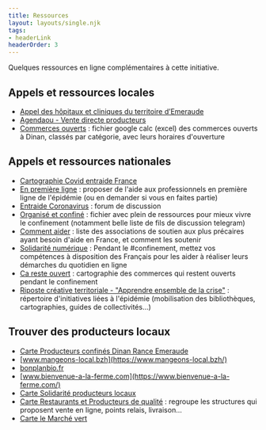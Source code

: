 ```yaml
---
title: Ressources
layout: layouts/single.njk
tags:
- headerLink
headerOrder: 3
---
```


Quelques ressources en ligne complémentaires à cette initiative.

## Appels et ressources locales

- [Appel des hôpitaux et cliniques du territoire d’Emeraude](http://www.le-cepr.com/appel-des-hopitaux-et-cliniques-du-territoire-demeraude/)
- [Agendaou - Vente directe producteurs](https://www.agendaou.fr/les-produits-en-vente-direct-185627.html)
- [Commerces ouverts](https://docs.google.com/spreadsheets/u/1/d/e/2PACX-1vRNu7XykscBs5GF4y8TLKkdLlSTylhumkgCUn0OtilQ9bsr95G4mY5tfADy7_1E5SL-rLOPEvqdgok9/pubhtml) : fichier google calc (excel) des commerces ouverts à Dinan, classés par catégorie, avec leurs horaires d'ouverture


## Appels et ressources nationales

- [Cartographie Covid entraide France](https://covidentraide.gogocarto.fr/annuaire?fbclid=IwAR0ZmiOuZZM-DsGLi6PImOfrq5lCvNxxn68_bn7vuAjLMu54iPRwcpt1Mdk#/fiche/Bretagne/3/@47.72,-2.19,7z?cat=all)
- [En première ligne](https://enpremiereligne.fr/) : proposer de l'aide aux professionnels en première ligne de l'épidémie (ou en demander si vous en faites partie)
- [Entraide Coronavirus](https://www.entraidecoronavirus.fr/) : forum de discussion
- [Organisé et confiné](https://codimd.co.tools/s/k-lDYy-wW?fbclid=IwAR2IUkDRVCrZ2IbYOeDvUzuSybec27XXzO5U5Xfz8wERlDYMNrIZiuXJRak#) : fichier avec plein de ressources pour mieux vivre le confinement (notamment belle liste de fils de discussion telegram)
- [Comment aider](https://commentaider.fr/) : liste des associations de soutien aux plus précaires ayant besoin d'aide en France, et comment les soutenir
- [Solidarité numérique](https://solidarite-numerique.fr/) : Pendant le #confinement, mettez vos compétences à disposition des Français pour les aider à réaliser leurs démarches du quotidien en ligne
- [Ca reste ouvert](https://www.caresteouvert.fr/@48.454467,-2.050053,15.71) : cartographie des commerces qui restent ouverts pendant le confinement
- [Riposte créative territoriale - "Apprendre ensemble de la crise"](https://ripostecreativeterritoriale.xyz/?IniTiatives) : répertoire d'initiatives liées à l'épidémie (mobilisation des bibliothèques, cartographies, guides de collectivités...)

## Trouver des producteurs locaux

- [Carte Producteurs confinés Dinan Rance Emeraude](https://producteursdinan.gogocarto.fr)
- [www.mangeons-local.bzh](https://www.mangeons-local.bzh/)
- [bonplanbio.fr](https://bonplanbio.fr)
- [www.bienvenue-a-la-ferme.com](https://www.bienvenue-a-la-ferme.com/)
- [Carte Solidarité producteurs locaux](https://www.google.com/maps/d/u/1/viewer?fbclid=IwAR3xSVU9ApmvRcZxBJMOVgIu0gqkUyPTqW-sebY3mwXmYNc6r79UrKeMJqE&ll=48.27243948450031%2C-1.6914258005369902&z=10&mid=1LChbmKeP4pbmKcc-ZQ_zkQ_LY3yiHfZY)
- [Carte Restaurants et Producteurs de qualité](https://restaurantdequalite.fr/carte-interactive) : regroupe les structures qui proposent vente en ligne, points relais, livraison...
- [Carte le Marché vert](https://www.google.com/maps/d/u/0/viewer?mid=1Rd5Tu0dbRoM1elal_Rj6o1DkDG5ghkPn&ll=48.25411731004262%2C7.902119159934273&z=6)
